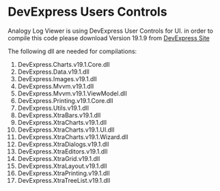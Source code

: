 # DevExpress Users Controls

Analogy Log Viewer is using DevExpress User Controls for UI.
in order to compile this code please download Version 19.1.9 from [DevExpress Site](https://www.devexpress.com/)

The following dll are needed for compilations:
1.	DevExpress.Charts.v19.1.Core.dll
2.	DevExpress.Data.v19.1.dll
3.	DevExpress.Images.v19.1.dll
4. DevExpress.Mvvm.v19.1.dll
5. DevExpress.Mvvm.v19.1.ViewModel.dll
6.	DevExpress.Printing.v19.1.Core.dll
7.	DevExpress.Utils.v19.1.dll
8.	DevExpress.XtraBars.v19.1.dll
9.	DevExpress.XtraCharts.v19.1.dll
10.	DevExpress.XtraCharts.v19.1.UI.dll
11.	DevExpress.XtraCharts.v19.1.Wizard.dll
12.	DevExpress.XtraDialogs.v19.1.dll
13.	DevExpress.XtraEditors.v19.1.dll
14.	DevExpress.XtraGrid.v19.1.dll
15.	DevExpress.XtraLayout.v19.1.dll
16.	DevExpress.XtraPrinting.v19.1.dll
17.	DevExpress.XtraTreeList.v19.1.dll
